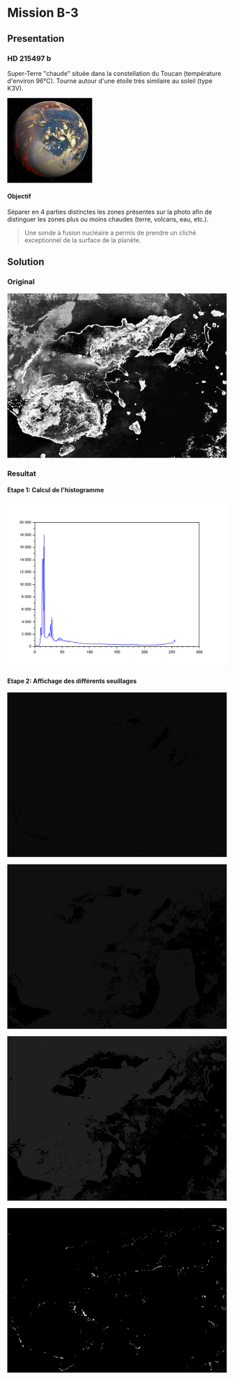 # Mission B-3

## Presentation

### HD 215497 b

Super-Terre "chaude" située dans la constellation  du Toucan (température d'environ 96°C).
Tourne autour d'une étoile très similaire au soleil (type K3V).

![HD 215497 b](img/HD215497.jpg)

#### Objectif 

Séparer en 4 parties distinctes les zones présentes sur la photo afin de distinguer les zones plus ou moins chaudes (terre, volcans, eau, etc.).
> Une sonde à fusion nucléaire a permis de prendre un cliché exceptionnel de la surface de la planète.

## Solution

### Original

![Original](img/original.png)

### Resultat

#### Etape 1: Calcul de l'histogramme

![Histogramme](img/histogramme.png)

#### Etape 2: Affichage des différents seuillages

![Seuillage10](img/seuillage10.png)

![Seuillage16](img/seuillage16.png)

![Seuillage31](img/seuillage31.png)

![Seuillage255](img/seuillage255.png)
